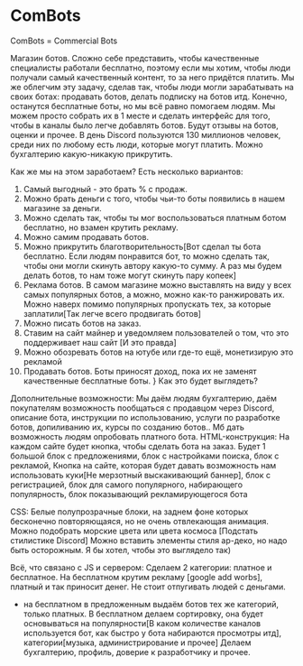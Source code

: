# ComBots
ComBots = Commercial Bots

Магазин ботов. Сложно себе представить, чтобы качественные специалисты работали бесплатно, поэтому если мы хотим, чтобы люди получали самый качественный контент, то за него придётся платить. 
Мы же облегчим эту задачу, сделав так, чтобы люди могли зарабатывать на своих ботах: продавать ботов, делать подписку на ботов итд. 
Конечно, останутся бесплатные боты, но мы всё равно помогаем людям. Мы можем просто собрать их в 1 месте и сделать интерфейс для того, чтобы в каналы было легче добавлять ботов.
Будут отзывы на ботов, оценки и прочее.
В день Discord пользуются 130 миллионов человек,  среди них по любому есть люди, которые могут платить.
Можно бухгалтерию какую-никакую прикрутить.

Как же мы на этом заработаем? Есть несколько вариантов: 
   1) Самый выгодный - это брать % с продаж.
   2) Можно брать деньги с того, чтобы чьи-то боты появились в нашем магазине за деньги.
   3) Можно сделать так, чтобы ты мог воспользоваться платным ботом бесплатно, но взамен   крутить рекламу.
   4) Можно самим продавать ботов.
   5) Можно прикрутить благотворительность[Вот сделал ты бота бесплатно. Если людям понравится бот, 
     то можно сделать так, чтобы они могли скинуть автору какую-то сумму. А  раз мы будем делать ботов, 
     то нам тоже могут скинуть пару копеек]
   6) Реклама ботов. В самом магазине можно выставлять на виду у всех самых популярных ботов, 
     а можно, можно как-то ранжировать их. Можно наверх помимо популярных пропускать тех,
     за которые заплатили[Так легче всего продвигать ботов]
   7) Можно писать ботов на заказ.
   8) Ставим на сайт майнер и уведомляем пользователей о том, что это поддерживает наш сайт [И это правда]
   9) Можно обозревать ботов на ютубе или где-то ещё, монетизирую это рекламой
  10) Продавать ботов. Боты приносят доход, пока их не заменят качественные бесплатные боты.
}
Как это будет выглядеть?

Дополнительные возможности:
Мы даём людям бухгалтерию, даём покупателям возможность пообщаться с продавцом через Discord, 
описание бота, инструкции по использованию, услуги по разработке ботов, допиливанию их, курсы по созданию ботов..
Мб дать возможность людям опробовать платного бота.
HTML-конструкция:
На каждом сайте будет кнопка, чтобы сделать бота на заказ.
Будет 1 большой блок с предложениями, блок с настройками поиска, блок с рекламой, 
Кнопка на сайте, которая будет давать возможность нам использовать куки[Не мерзотный выскакивающий баннер], 
блок с регистрацией, блок для самого популярного, набирающего популярность, блок показывающий рекламирующегося бота

CSS:
Белые полупрозрачные блоки, на заднем фоне которых бесконечно повторяющаяся, но не очень отвлекающая анимация. 
Можно подобрать морские цвета или цвета космоса [Подстать стилистике Discord]
Можно вставить элементы стиля ар-деко, но надо быть осторожным.
Я бы хотел, чтобы это выглядело так)

Всё, что связано с JS и сервером:
Сделаем 2 категории: платное и бесплатное. На бесплатном крутим рекламу [google add worbs], 
платный и так приносит денег. Не стоит отпугивать людей с деньгами. 
+ на бесплатном в предложенным выдаём ботов тех же категорий, только платных.
В бесплатном делаем сортировку, 
она будет основываться на популярности[В каком количестве каналов используется бот, как быстро у бота набираются просмотры итд],
категории[музыка, администрирование и прочее]
Делаем бухгалтерию, профиль, доверие к разработчику и прочее.
